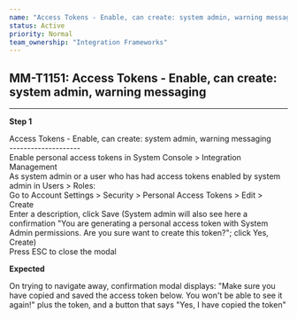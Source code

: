 ```yaml
---
name: "Access Tokens - Enable, can create: system admin, warning messaging"
status: Active
priority: Normal
team_ownership: "Integration Frameworks"
---
```


## MM-T1151: Access Tokens - Enable, can create: system admin, warning messaging

---

**Step 1**

Access Tokens - Enable, can create: system admin, warning messaging\
\--------------------\
Enable personal access tokens in System Console > Integration Management\
As system admin or a user who has had access tokens enabled by system admin in Users > Roles:\
Go to Account Settings > Security > Personal Access Tokens > Edit > Create\
Enter a description, click Save (System admin will also see here a confirmation "You are generating a personal access token with System Admin permissions. Are you sure want to create this token?"; click Yes, Create)\
Press ESC to close the modal

**Expected**

On trying to navigate away, confirmation modal displays: "Make sure you have copied and saved the access token below. You won't be able to see it again!" plus the token, and a button that says "Yes, I have copied the token"
